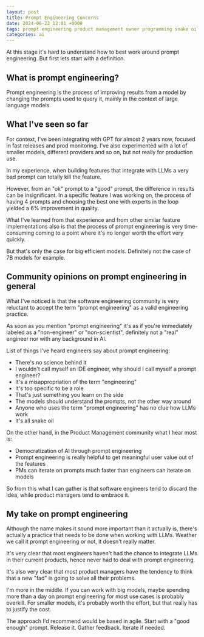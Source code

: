 ```yaml
---
layout: post
title: Prompt Engineering Concerns
date: 2024-06-22 12:01 +0000
tags: prompt engineering product management owner programming snake oil bullshit agile models openai LLMs
categories: ai
---
```


At this stage it's hard to understand how to best work around prompt engineering. But first lets start with a definition.

## What is prompt engineering?

Prompt engineering is the process of improving results from a model by changing the prompts used to query it, mainly in the context of large language models.

## What I've seen so far

For context, I've been integrating with GPT for almost 2 years now, focused in fast releases and prod monitoring. 
I've also experimented with a lot of smaller models, different providers and so on, but not really for production use.

In my experience, when building features that integrate with LLMs a very bad prompt can totally kill the feature. 

However, from an "ok" prompt to a "good" prompt, the difference in results can be insignificant. In a specific feature I was working on, the process of having 4 prompts and choosing the best one with experts in the loop yielded a 6% improvement in quality.

What I've learned from that experience and from other similar feature implementations also is that the process of 
prompt engineering is very time-consuming coming to a point where it's no longer worth the effort very quickly.

But that's only the case for big efficient models. Definitely not the case of 7B models for example.

## Community opinions on prompt engineering in general

What I've noticed is that the software engineering community is very reluctant to accept the term "prompt engineering" as a valid engineering practice.

As soon as you mention "prompt engineering" it's as if you're immediately labeled as a "non-engineer" or "non-scientist", definitely not a "real" engineer nor with any background in AI.

List of things I've heard engineers say about prompt engineering:

- There's no science behind it
- I wouldn't call myself an IDE engineer, why should I call myself a prompt engineer?
- It's a misappropriation of the term "engineering"
- It's too specific to be a role
- That's just something you learn on the side
- The models should understand the prompts, not the other way around
- Anyone who uses the term "prompt engineering" has no clue how LLMs work
- It's all snake oil


On the other hand, in the Product Management community what I hear most is:

- Democratization of AI through prompt engineering
- Prompt engineering is really helpful to get meaningful user value out of the features
- PMs can iterate on prompts much faster than engineers can iterate on models


So from this what I can gather is that software engineers tend to discard the idea, while product managers tend to embrace it.

## My take on prompt engineering

Although the name makes it sound more important than it actually is, there's actually a practice that needs to be done when working with LLMs.
Weather we call it prompt engineering or not, it doesn't really matter.

It's very clear that most engineers haven't had the chance to integrate LLMs in their current products, hence never had to deal with prompt engineering.

It's also very clear that most product managers have the tendency to think that a new "fad" is going to solve all their problems.

I'm more in the middle. If you can work with big models, maybe spending more than a day on prompt engineering for most use cases is probably overkill.
For smaller models, it's probably worth the effort, but that really has to justify the cost.

The approach I'd recommend would be based in agile. Start with a "good enough" prompt. Release it. Gather feedback. Iterate if needed.
